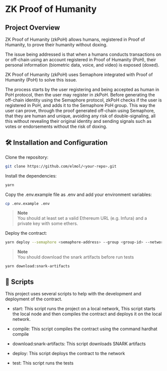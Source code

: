 # ZK Proof of Humanity

## Project Overview

ZK Proof of Humanity (zkPoH) allows humans, registered in Proof of Humanity, to prove their humanity without doxing.

The issue being addressed is that when a humans conducts transactions on or off-chain using an account registered in Proof of Humanity (PoH), their personal information (biometric data, voice, and video) is exposed (doxed).

ZK Proof of Humanity (zkPoH) uses Semaphore integrated with Proof of Humanity (PoH) to solve this issue.


The process starts by the user registering and being accepted as human in PoH protocol, then the user may register in zkPoH. 
Before generating the off-chain identity using the Semaphore protocol, zkPoH checks if the user is registered in PoH, and adds it to the Semaphore PoH group. 
This way the user can prove, through the proof generated off-chain using Semaphore, that they are human and unique, avoiding any risk of double-signaling, all this without revealing their original identity and sending signals such as votes or endorsements without the risk of doxing.

## 🛠  Installation and Configuration

Clone the repository:
```bash
git clone https://github.com/elmol/<your-repo>.git
```
Install the dependencies:

```bash
yarn
```

Copy the .env.example file as .env and add your environment variables:

```bash
cp .env.example .env
```

> **Note**  
> You should at least set a valid Ethereum URL (e.g. Infura) and a private key with some ethers.

Deploy the contract:

```bash
yarn deploy --semaphore <semaphore-address> --group <group-id> --network goerli
```

> **Note**  
> You should download the snark artifacts before run tests

```bash
yarn download:snark-artifacts
```

## 📜 Scripts

This project uses several scripts to help with the development and deployment of the contract.

- start: This script runs the project on a local network, This script starts the local node and then compiles the contract and deploys it on the local network.

- compile: This script compiles the contract using the command hardhat compile

- download:snark-artifacts: This script downloads SNARK artifacts

- deploy: This script deploys the contract to the network

- test: This script runs the tests